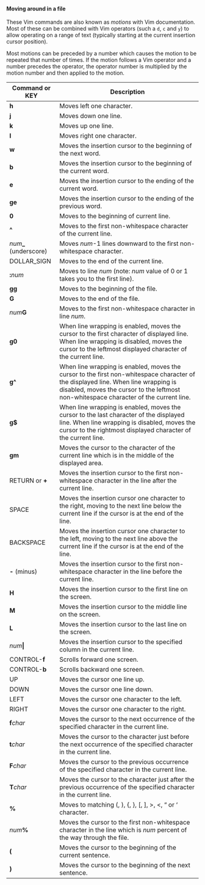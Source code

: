 #### Moving around in a file

These Vim commands are also known as _motions_ with Vim documentation. Most of these can be combined with Vim operators (such a `d`, `c` and `y`) to allow operating on a range of text (typically starting at the current insertion cursor position).

Most motions can be preceded by a number which causes the motion to be repeated that number of times. If the motion follows a Vim operator and a number precedes the operator, the operator number is multiplied by the motion number and then applied to the motion.

| Command or KEY | Description |
| - | - |
| **h** | Moves left one character. |
| **j** | Moves down one line. |
| **k** | Moves up one line. |
| **l** | Moves right one character. |
| **w** | Moves the insertion cursor to the beginning of the next word. |
| **b** | Moves the insertion cursor to the beginning of the current word. |
| **e** | Moves the insertion cursor to the ending of the current word. |
| **ge** | Moves the insertion cursor to the ending of the previous word. |
| **0** | Moves to the beginning of current line. |
| **^** | Moves to the first non-whitespace character of the current line. |
| _num_**\_** (underscore) | Moves _num_-1 lines downward to the first non-whitespace character. |
| DOLLAR\_SIGN | Moves to the end of the current line. |
| **:**_num_ | Moves to line _num_ (note: _num_ value of 0 or 1 takes you to the first line). |
| **gg** | Moves to the beginning of the file. |
| **G** | Moves to the end of the file. |
| _num_**G** | Moves to the first non-whitespace character in line _num_. |
| **g0** | When line wrapping is enabled, moves the cursor to the first character of displayed line. When line wrapping is disabled, moves the cursor to the leftmost displayed character of the current line. |
| **g^** | When line wrapping is enabled, moves the cursor to the first non-whitespace character of the displayed line. When line wrapping is disabled, moves the cursor to the leftmost non-whitespace character of the current line. |
| **g$** | When line wrapping is enabled, moves the cursor to the last character of the displayed line. When line wrapping is disabled, moves the cursor to the rightmost displayed character of the current line. |
| **gm** | Moves the cursor to the character of the current line which is in the middle of the displayed area. |
| RETURN or **+** | Moves the insertion cursor to the first non-whitespace character in the line after the current line. |
| SPACE | Moves the insertion cursor one character to the right, moving to the next line below the current line if the cursor is at the end of the line. |
| BACKSPACE | Moves the insertion cursor one character to the left, moving to the next line above the current line if the cursor is at the end of the line. |
| **-** (minus) | Moves the insertion cursor to the first non-whitespace character in the line before the current line. |
| **H** | Moves the insertion cursor to the first line on the screen. |
| **M** | Moves the insertion cursor to the middle line on the screen. |
| **L** | Moves the insertion cursor to the last line on the screen. |
| _num_**\|** | Moves the insertion cursor to the specified column in the current line. |
| CONTROL-**f** | Scrolls forward one screen. |
| CONTROL-**b** | Scrolls backward one screen. |
| UP | Moves the cursor one line up. |
| DOWN | Moves the cursor one line down. |
| LEFT | Moves the cursor one character to the left. |
| RIGHT | Moves the cursor one character to the right. |
| **f**_char_ | Moves the cursor to the next occurrence of the specified character in the current line. |
| **t**_char_ | Moves the cursor to the character just before the next occurrence of the specified character in the current line. |
| **F**_char_ | Moves the cursor to the previous occurrence of the specified character in the current line. |
| **T**_char_ | Moves the cursor to the character just after the previous occurrence of the specified character in the current line. |
| **%** | Moves to matching (, ), \{, \}, [, ], \>, \<, “ or ‘ character. |
| _num_**%** | Moves the cursor to the first non-whitespace character in the line which is _num_ percent of the way through the file. |
| **\(** | Moves the cursor to the beginning of the current sentence. |
| **\)** | Moves the cursor to the beginning of the next sentence. |